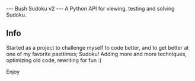 --- Bush Sudoku v2 ---
A Python API for viewing, testing and solving Sudoku. 

Info
----------------------
Started as a project to challenge myself to code better, and to get better at one of my favorite pasttimes; Sudoku! 
Adding more and more techniques, optimizing old code, rewriting for fun :)

Enjoy
